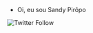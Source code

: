 - Oi, eu sou Sandy Pirôpo

<img alt="Twitter Follow" src="https://img.shields.io/twitter/follow/sandypiropo?color=1DA1F2&logo=Twitter&style=for-the-badge">



<!---
sandypiropo/sandypiropo is a ✨ special ✨ repository because its `README.md` (this file) appears on your GitHub profile.
You can click the Preview link to take a look at your changes.
--->
